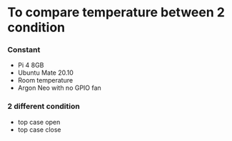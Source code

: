 # To compare temperature between 2 condition
### Constant 
- Pi 4 8GB
- Ubuntu Mate 20.10
- Room temperature
- Argon Neo with no GPIO fan

### 2 different condition
- top case open
- top case close
